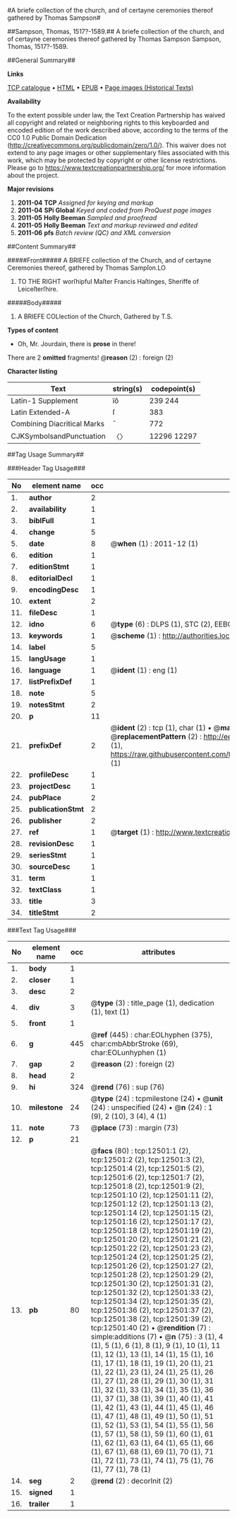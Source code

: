 #A briefe collection of the church, and of certayne ceremonies thereof gathered by Thomas Sampson#

##Sampson, Thomas, 1517?-1589.##
A briefe collection of the church, and of certayne ceremonies thereof gathered by Thomas Sampson
Sampson, Thomas, 1517?-1589.

##General Summary##

**Links**

[TCP catalogue](http://www.ota.ox.ac.uk/tcp/)  • 
[HTML](http://tei.it.ox.ac.uk/tcp/Texts-HTML/free/A11/A11429.html)  • 
[EPUB](http://tei.it.ox.ac.uk/tcp/Texts-EPUB/free/A11/A11429.epub) • 
[Page images (Historical Texts)](https://historicaltexts.jisc.ac.uk/eebo-99847465e)

**Availability**

To the extent possible under law, the Text Creation Partnership has waived all copyright and related or neighboring rights to this keyboarded and encoded edition of the work described above, according to the terms of the CC0 1.0 Public Domain Dedication (http://creativecommons.org/publicdomain/zero/1.0/). This waiver does not extend to any page images or other supplementary files associated with this work, which may be protected by copyright or other license restrictions. Please go to https://www.textcreationpartnership.org/ for more information about the project.

**Major revisions**

1. __2011-04__ __TCP__ *Assigned for keying and markup*
1. __2011-04__ __SPi Global__ *Keyed and coded from ProQuest page images*
1. __2011-05__ __Holly Beeman__ *Sampled and proofread*
1. __2011-05__ __Holly Beeman__ *Text and markup reviewed and edited*
1. __2011-06__ __pfs__ *Batch review (QC) and XML conversion*

##Content Summary##

#####Front#####
A BRIEFE collection of the Church, and of certayne Ceremonies thereof, gathered by Thomas Sampſon.LO
1. TO THE RIGHT worſhipful Maſter Francis Haſtinges, Sheriffe of Leiceſterſhire.

#####Body#####

1. A BRIEFE COLlection of the Church, Gathered by T.S.

**Types of content**

  * Oh, Mr. Jourdain, there is **prose** in there!

There are 2 **omitted** fragments! 
 @__reason__ (2) : foreign (2)

**Character listing**


|Text|string(s)|codepoint(s)|
|---|---|---|
|Latin-1 Supplement|ïô|239 244|
|Latin Extended-A|ſ|383|
|Combining             Diacritical Marks|̄|772|
|CJKSymbolsandPunctuation|〈〉|12296 12297|

##Tag Usage Summary##

###Header Tag Usage###

|No|element name|occ|attributes|
|---|---|---|---|
|1.|__author__|2||
|2.|__availability__|1||
|3.|__biblFull__|1||
|4.|__change__|5||
|5.|__date__|8| @__when__ (1) : 2011-12 (1)|
|6.|__edition__|1||
|7.|__editionStmt__|1||
|8.|__editorialDecl__|1||
|9.|__encodingDesc__|1||
|10.|__extent__|2||
|11.|__fileDesc__|1||
|12.|__idno__|6| @__type__ (6) : DLPS (1), STC (2), EEBO-CITATION (1), PROQUEST (1), VID (1)|
|13.|__keywords__|1| @__scheme__ (1) : http://authorities.loc.gov/ (1)|
|14.|__label__|5||
|15.|__langUsage__|1||
|16.|__language__|1| @__ident__ (1) : eng (1)|
|17.|__listPrefixDef__|1||
|18.|__note__|5||
|19.|__notesStmt__|2||
|20.|__p__|11||
|21.|__prefixDef__|2| @__ident__ (2) : tcp (1), char (1)  •  @__matchPattern__ (2) : ([0-9\-]+):([0-9IVX]+) (1), (.+) (1)  •  @__replacementPattern__ (2) : http://eebo.chadwyck.com/downloadtiff?vid=$1&page=$2 (1), https://raw.githubusercontent.com/textcreationpartnership/Texts/master/tcpchars.xml#$1 (1)|
|22.|__profileDesc__|1||
|23.|__projectDesc__|1||
|24.|__pubPlace__|2||
|25.|__publicationStmt__|2||
|26.|__publisher__|2||
|27.|__ref__|1| @__target__ (1) : http://www.textcreationpartnership.org/docs/. (1)|
|28.|__revisionDesc__|1||
|29.|__seriesStmt__|1||
|30.|__sourceDesc__|1||
|31.|__term__|1||
|32.|__textClass__|1||
|33.|__title__|3||
|34.|__titleStmt__|2||


###Text Tag Usage###

|No|element name|occ|attributes|
|---|---|---|---|
|1.|__body__|1||
|2.|__closer__|1||
|3.|__desc__|2||
|4.|__div__|3| @__type__ (3) : title_page (1), dedication (1), text (1)|
|5.|__front__|1||
|6.|__g__|445| @__ref__ (445) : char:EOLhyphen (375), char:cmbAbbrStroke (69), char:EOLunhyphen (1)|
|7.|__gap__|2| @__reason__ (2) : foreign (2)|
|8.|__head__|2||
|9.|__hi__|324| @__rend__ (76) : sup (76)|
|10.|__milestone__|24| @__type__ (24) : tcpmilestone (24)  •  @__unit__ (24) : unspecified (24)  •  @__n__ (24) : 1 (9), 2 (10), 3 (4), 4 (1)|
|11.|__note__|73| @__place__ (73) : margin (73)|
|12.|__p__|21||
|13.|__pb__|80| @__facs__ (80) : tcp:12501:1 (2), tcp:12501:2 (2), tcp:12501:3 (2), tcp:12501:4 (2), tcp:12501:5 (2), tcp:12501:6 (2), tcp:12501:7 (2), tcp:12501:8 (2), tcp:12501:9 (2), tcp:12501:10 (2), tcp:12501:11 (2), tcp:12501:12 (2), tcp:12501:13 (2), tcp:12501:14 (2), tcp:12501:15 (2), tcp:12501:16 (2), tcp:12501:17 (2), tcp:12501:18 (2), tcp:12501:19 (2), tcp:12501:20 (2), tcp:12501:21 (2), tcp:12501:22 (2), tcp:12501:23 (2), tcp:12501:24 (2), tcp:12501:25 (2), tcp:12501:26 (2), tcp:12501:27 (2), tcp:12501:28 (2), tcp:12501:29 (2), tcp:12501:30 (2), tcp:12501:31 (2), tcp:12501:32 (2), tcp:12501:33 (2), tcp:12501:34 (2), tcp:12501:35 (2), tcp:12501:36 (2), tcp:12501:37 (2), tcp:12501:38 (2), tcp:12501:39 (2), tcp:12501:40 (2)  •  @__rendition__ (7) : simple:additions (7)  •  @__n__ (75) : 3 (1), 4 (1), 5 (1), 6 (1), 8 (1), 9 (1), 10 (1), 11 (1), 12 (1), 13 (1), 14 (1), 15 (1), 16 (1), 17 (1), 18 (1), 19 (1), 20 (1), 21 (1), 22 (1), 23 (1), 24 (1), 25 (1), 26 (1), 27 (1), 28 (1), 29 (1), 30 (1), 31 (1), 32 (1), 33 (1), 34 (1), 35 (1), 36 (1), 37 (1), 38 (1), 39 (1), 40 (1), 41 (1), 42 (1), 43 (1), 44 (1), 45 (1), 46 (1), 47 (1), 48 (1), 49 (1), 50 (1), 51 (1), 52 (1), 53 (1), 54 (1), 55 (1), 56 (1), 57 (1), 58 (1), 59 (1), 60 (1), 61 (1), 62 (1), 63 (1), 64 (1), 65 (1), 66 (1), 67 (1), 68 (1), 69 (1), 70 (1), 71 (1), 72 (1), 73 (1), 74 (1), 75 (1), 76 (1), 77 (1), 78 (1)|
|14.|__seg__|2| @__rend__ (2) : decorInit (2)|
|15.|__signed__|1||
|16.|__trailer__|1||
